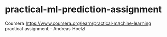 # practical-ml-prediction-assignment
Coursera https://www.coursera.org/learn/practical-machine-learning practical assignment - Andreas Hoelzl
